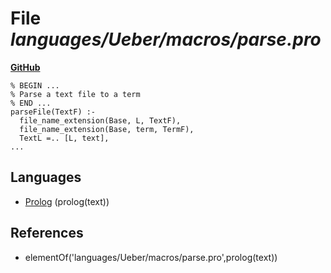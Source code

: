 # File _languages/Ueber/macros/parse.pro_
**[GitHub](https://github.com/softlang/yas/blob/master/languages/Ueber/macros/parse.pro)**
```
% BEGIN ...
% Parse a text file to a term
% END ...
parseFile(TextF) :-
  file_name_extension(Base, L, TextF),
  file_name_extension(Base, term, TermF),
  TextL =.. [L, text],
...
```

## Languages
* [Prolog](../languages/Prolog.md) (prolog(text))

## References
* elementOf('languages/Ueber/macros/parse.pro',prolog(text))
